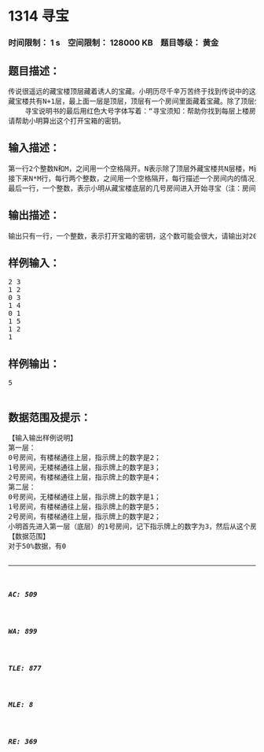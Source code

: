 # 1314 寻宝   
### 时间限制： 1 s&nbsp;&nbsp;&nbsp;&nbsp;空间限制： 128000 KB&nbsp;&nbsp;&nbsp;&nbsp;题目等级： 黄金  
## 题目描述：  

<pre>
传说很遥远的藏宝楼顶层藏着诱人的宝藏。小明历尽千辛万苦终于找到传说中的这个藏宝楼，藏宝楼的门口竖着一个木板，上面写有几个大字：寻宝说明书。说明书的内容如下：
藏宝楼共有N+1层，最上面一层是顶层，顶层有一个房间里面藏着宝藏。除了顶层外，藏宝楼另有N层，每层M个房间，这M个房间围成一圈并按逆时针方向依次编号为0，…，M-1。其中一些房间有通往上一层的楼梯，每层楼的楼梯设计可能不同。每个房间里有一个指示牌，指示牌上有一个数字x，表示从这个房间开始按逆时针方向选择第x个有楼梯的房间（假定该房间的编号为k），从该房间上楼，上楼后到达上一层的k号房间。比如当前房间的指示牌上写着2，则按逆时针方向开始尝试，找到第2个有楼梯的房间，从该房间上楼。如果当前房间本身就有楼梯通向上层，该房间作为第一个有楼梯的房间。
    寻宝说明书的最后用红色大号字体写着：“寻宝须知：帮助你找到每层上楼房间的指示牌上的数字（即每层第一个进入的房间内指示牌上的数字）总和为打开宝箱的密钥”。
请帮助小明算出这个打开宝箱的密钥。
</pre>
  
  
## 输入描述：  

<pre>
第一行2个整数N和M，之间用一个空格隔开。N表示除了顶层外藏宝楼共N层楼，M表示除顶层外每层楼有M个房间。
接下来N*M行，每行两个整数，之间用一个空格隔开，每行描述一个房间内的情况，其中第(i-1)*M+j行表示第i层j-1号房间的情况（i=1,2,…, N；j=1,2,…,M）。第一个整数表示该房间是否有楼梯通往上一层（0表示没有，1表示有），第二个整数表示指示牌上的数字。注意，从j号房间的楼梯爬到上一层到达的房间一定也是j号房间。
最后一行，一个整数，表示小明从藏宝楼底层的几号房间进入开始寻宝（注：房间编号从0开始）。
</pre>
  
  
## 输出描述：  

<pre>
输出只有一行，一个整数，表示打开宝箱的密钥，这个数可能会很大，请输出对20123取模的结果即可。
</pre>
  
  
## 样例输入：  

<pre>
2 3
1 2
0 3
1 4
0 1
1 5
1 2
1
</pre>
  
  
## 样例输出：  

<pre>
5
 
</pre>
  
  
## 数据范围及提示：  

<pre>
【输入输出样例说明】
第一层：
0号房间，有楼梯通往上层，指示牌上的数字是2；
1号房间，无楼梯通往上层，指示牌上的数字是3；
2号房间，有楼梯通往上层，指示牌上的数字是4；
第二层：
0号房间，无楼梯通往上层，指示牌上的数字是1；
1号房间，有楼梯通往上层，指示牌上的数字是5；
2号房间，有楼梯通往上层，指示牌上的数字是2；
小明首先进入第一层（底层）的1号房间，记下指示牌上的数字为3，然后从这个房间开始，沿逆时针方向选择第3个有楼梯的房间2号房间进入，上楼后到达第二层的2号房间，记下指示牌上的数字为2，由于当前房间本身有楼梯通向上层，该房间作为第一个有楼梯的房间。因此，此时沿逆时针方向选择第2个有楼梯的房间即为1号房间，进入后上楼梯到达顶层。这时把上述记下的指示牌上的数字加起来，即3+2=5，所以打开宝箱的密钥就是5。
【数据范围】
对于50%数据，有0<N≤1000，0<x≤10000；
对于100%数据，有0<N≤10000，0<M≤100，0<x≤1,000,000。
</pre>
  
  
***  

##### AC: 509  
##### WA: 899  
##### TLE: 877  
##### MLE: 8  
##### RE: 369  
